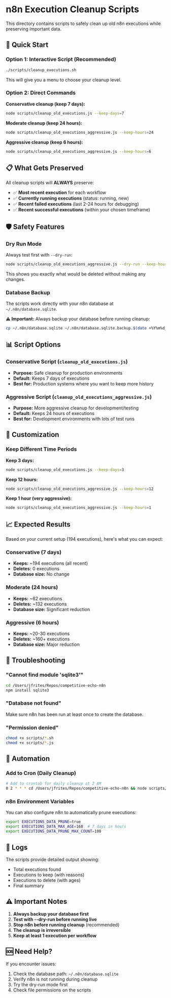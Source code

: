 # n8n Execution Cleanup Scripts

This directory contains scripts to safely clean up old n8n executions while preserving important data.

## 🚀 Quick Start

### Option 1: Interactive Script (Recommended)

```bash
./scripts/cleanup_executions.sh
```

This will give you a menu to choose your cleanup level.

### Option 2: Direct Commands

**Conservative cleanup (keep 7 days):**

```bash
node scripts/cleanup_old_executions.js --keep-days=7
```

**Moderate cleanup (keep 24 hours):**

```bash
node scripts/cleanup_old_executions_aggressive.js --keep-hours=24
```

**Aggressive cleanup (keep 6 hours):**

```bash
node scripts/cleanup_old_executions_aggressive.js --keep-hours=6
```

## 📋 What Gets Preserved

All cleanup scripts will **ALWAYS** preserve:

- ✅ **Most recent execution** for each workflow
- ✅ **Currently running executions** (status: running, new)
- ✅ **Recent failed executions** (last 2-24 hours for debugging)
- ✅ **Recent successful executions** (within your chosen timeframe)

## 🛡️ Safety Features

### Dry Run Mode

Always test first with `--dry-run`:

```bash
node scripts/cleanup_old_executions_aggressive.js --dry-run --keep-hours=24
```

This shows you exactly what would be deleted without making any changes.

### Database Backup

The scripts work directly with your n8n database at `~/.n8n/database.sqlite`.

**⚠️ Important:** Always backup your database before running cleanup:

```bash
cp ~/.n8n/database.sqlite ~/.n8n/database.sqlite.backup.$(date +%Y%m%d_%H%M%S)
```

## 📊 Script Options

### Conservative Script (`cleanup_old_executions.js`)

- **Purpose:** Safe cleanup for production environments
- **Default:** Keeps 7 days of executions
- **Best for:** Production systems where you want to keep more history

### Aggressive Script (`cleanup_old_executions_aggressive.js`)

- **Purpose:** More aggressive cleanup for development/testing
- **Default:** Keeps 24 hours of executions
- **Best for:** Development environments with lots of test runs

## 🔧 Customization

### Keep Different Time Periods

**Keep 3 days:**

```bash
node scripts/cleanup_old_executions.js --keep-days=3
```

**Keep 12 hours:**

```bash
node scripts/cleanup_old_executions_aggressive.js --keep-hours=12
```

**Keep 1 hour (very aggressive):**

```bash
node scripts/cleanup_old_executions_aggressive.js --keep-hours=1
```

## 📈 Expected Results

Based on your current setup (194 executions), here's what you can expect:

### Conservative (7 days)

- **Keeps:** ~194 executions (all recent)
- **Deletes:** 0 executions
- **Database size:** No change

### Moderate (24 hours)

- **Keeps:** ~62 executions
- **Deletes:** ~132 executions
- **Database size:** Significant reduction

### Aggressive (6 hours)

- **Keeps:** ~20-30 executions
- **Deletes:** ~160+ executions
- **Database size:** Major reduction

## 🚨 Troubleshooting

### "Cannot find module 'sqlite3'"

```bash
cd /Users/jfrites/Repos/competitive-echo-n8n
npm install sqlite3
```

### "Database not found"

Make sure n8n has been run at least once to create the database.

### "Permission denied"

```bash
chmod +x scripts/*.sh
chmod +x scripts/*.js
```

## 🔄 Automation

### Add to Cron (Daily Cleanup)

```bash
# Add to crontab for daily cleanup at 2 AM
0 2 * * * cd /Users/jfrites/Repos/competitive-echo-n8n && node scripts/cleanup_old_executions_aggressive.js --keep-hours=24
```

### n8n Environment Variables

You can also configure n8n to automatically prune executions:

```bash
export EXECUTIONS_DATA_PRUNE=true
export EXECUTIONS_DATA_MAX_AGE=168  # 7 days in hours
export EXECUTIONS_DATA_PRUNE_MAX_COUNT=100
```

## 📝 Logs

The scripts provide detailed output showing:

- Total executions found
- Executions to keep (with reasons)
- Executions to delete (with ages)
- Final summary

## ⚠️ Important Notes

1. **Always backup your database first**
2. **Test with --dry-run before running live**
3. **Stop n8n before running cleanup** (recommended)
4. **The cleanup is irreversible**
5. **Keep at least 1 execution per workflow**

## 🆘 Need Help?

If you encounter issues:

1. Check the database path: `~/.n8n/database.sqlite`
2. Verify n8n is not running during cleanup
3. Try the dry-run mode first
4. Check file permissions on the scripts
